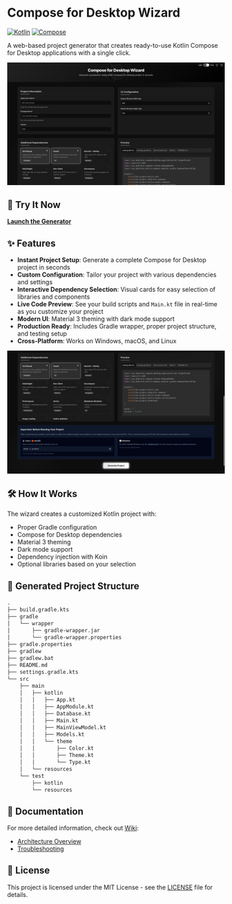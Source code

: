 # Compose for Desktop Wizard

[![Kotlin](https://img.shields.io/badge/Kotlin-2.1.20-blue.svg?logo=kotlin)](https://kotlinlang.org)
[![Compose](https://img.shields.io/badge/Compose-1.8.0-blue.svg?logo=jetpack-compose)](https://www.jetbrains.com/lp/compose-multiplatform/)

A web-based project generator that creates ready-to-use Kotlin Compose for Desktop applications with a single click.

![Screenshot of Wizard](media/screenshot.png)

## 🚀 Try It Now

**[Launch the Generator](https://composefordesktop.vercel.app/)**

## ✨ Features

- **Instant Project Setup**: Generate a complete Compose for Desktop project in seconds
- **Custom Configuration**: Tailor your project with various dependencies and settings
- **Interactive Dependency Selection**: Visual cards for easy selection of libraries and components
- **Live Code Preview**: See your build scripts and `Main.kt` file in real-time as you customize your project
- **Modern UI**: Material 3 theming with dark mode support
- **Production Ready**: Includes Gradle wrapper, proper project structure, and testing setup
- **Cross-Platform**: Works on Windows, macOS, and Linux

![Dependency Selection and Live Preview](media/screenshot2.png)

## 🛠️ How It Works

The wizard creates a customized Kotlin project with:

- Proper Gradle configuration
- Compose for Desktop dependencies
- Material 3 theming
- Dark mode support
- Dependency injection with Koin
- Optional libraries based on your selection

## 📁 Generated Project Structure

```text
.
├── build.gradle.kts
├── gradle
│   └── wrapper
│       ├── gradle-wrapper.jar
│       └── gradle-wrapper.properties
├── gradle.properties
├── gradlew
├── gradlew.bat
├── README.md
├── settings.gradle.kts
└── src
    ├── main
    │   ├── kotlin
    │   │   ├── App.kt
    │   │   ├── AppModule.kt
    │   │   ├── Database.kt
    │   │   ├── Main.kt
    │   │   ├── MainViewModel.kt
    │   │   ├── Models.kt
    │   │   └── theme
    │   │       ├── Color.kt
    │   │       ├── Theme.kt
    │   │       └── Type.kt
    │   └── resources
    └── test
        ├── kotlin
        └── resources
```

## 📖 Documentation

For more detailed information, check out [Wiki](https://github.com/zahid4kh/compose-for-desktop/wiki):

- [Architecture Overview](https://github.com/zahid4kh/compose-for-desktop/wiki/Architecture)
- [Troubleshooting](https://github.com/zahid4kh/compose-for-desktop/wiki/Troubleshooting)

## 📝 License

This project is licensed under the MIT License - see the [LICENSE](LICENSE.txt) file for details.
